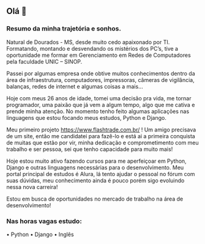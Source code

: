 ## Olá 👋

### Resumo da minha trajetória e sonhos.

Natural de Dourados - MS, desde muito cedo apaixonado por TI. Formatando, montando e desvendando os mistérios dos PC’s, tive a oportunidade me formar em Gerenciamento em Redes de 
Computadores pela faculdade UNIC – SINOP.

Passei por algumas empresa onde obtive muitos conhecimentos dentro da área de infraestrutura, computadores, impressoras, câmeras de vigilância, balanças, redes de internet e algumas coisas a mais...

Hoje com meus 26 anos de idade, tomei uma decisão pra vida, me tornar programador, uma paixão que já vem a algum tempo, algo que me cativa e prende minha atenção. No momento tenho feito algumas aplicações nas linguagens que estou focando meus estudos, Python e Django.

Meu primeiro projeto https://www.flashtrade.com.br/ ! Um amigo precisava de um site, então me candidatei para fazê-lo e está ai a primeira conquista de muitas que estão por vir, minha dedicação e comprometimento com meu trabalho e ser pessoa, sei que tenho capacidade para muito mais! 

Hoje estou muito ativo fazendo cursos para me aperfeiçoar em Python, Django e outras linguagens necessárias para o desenvolvimento. Meu portal principal de estudos é Alura, lá tento ajudar o pessoal no fórum com suas dúvidas, meu conhecimento ainda é pouco porém sigo evoluindo nessa nova carreira!

Estou em busca de oportunidades no mercado de trabalho na área de desenvolvimento!

### Nas horas vagas estudo:

•	Python
•	Django
•	Inglês
